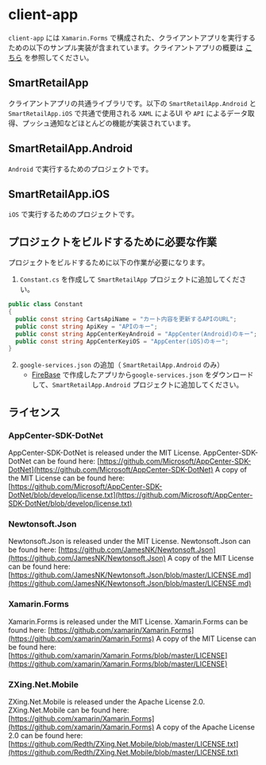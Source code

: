 # client-app

`client-app` には `Xamarin.Forms` で構成された、クライアントアプリを実行するための以下のサンプル実装が含まれています。クライアントアプリの概要は [こちら](../../docs/client-app.md) を参照してください。

## SmartRetailApp

クライアントアプリの共通ライブラリです。以下の `SmartRetailApp.Android` と `SmartRetailApp.iOS` で共通で使用される `XAML` によるUI や `API` によるデータ取得、プッシュ通知などほとんどの機能が実装されています。

## SmartRetailApp.Android

`Android` で実行するためのプロジェクトです。

## SmartRetailApp.iOS

`iOS` で実行するためのプロジェクトです。

## プロジェクトをビルドするために必要な作業
プロジェクトをビルドするために以下の作業が必要になります。
1. `Constant.cs` を作成して `SmartRetailApp` プロジェクトに追加してください。

```c#
public class Constant
{
  public const string CartsApiName = "カート内容を更新するAPIのURL";
  public const string ApiKey = "APIのキー";
  public const string AppCenterKeyAndroid = "AppCenter(Android)のキー";
  public const string AppCenterKeyiOS = "AppCenter(iOS)のキー";
}
```

2. `google-services.json` の追加（ `SmartRetailApp.Android` のみ）
   - [FireBase](https://console.firebase.google.com/) で作成したアプリから`google-services.json` をダウンロードして、`SmartRetailApp.Android` プロジェクトに追加してください。

## ライセンス

### AppCenter-SDK-DotNet
AppCenter-SDK-DotNet is released under the MIT License.
AppCenter-SDK-DotNet can be found here: [https://github.com/Microsoft/AppCenter-SDK-DotNet](https://github.com/Microsoft/AppCenter-SDK-DotNet)
A copy of the MIT License can be found here: [https://github.com/Microsoft/AppCenter-SDK-DotNet/blob/develop/license.txt](https://github.com/Microsoft/AppCenter-SDK-DotNet/blob/develop/license.txt)

### Newtonsoft.Json
Newtonsoft.Json is released under the MIT License.
Newtonsoft.Json can be found here: [https://github.com/JamesNK/Newtonsoft.Json](https://github.com/JamesNK/Newtonsoft.Json)
A copy of the MIT License can be found here: [https://github.com/JamesNK/Newtonsoft.Json/blob/master/LICENSE.md](https://github.com/JamesNK/Newtonsoft.Json/blob/master/LICENSE.md)

### Xamarin.Forms
Xamarin.Forms is released under the MIT License.
Xamarin.Forms can be found here: [https://github.com/xamarin/Xamarin.Forms](https://github.com/xamarin/Xamarin.Forms)
A copy of the MIT License can be found here: [https://github.com/xamarin/Xamarin.Forms/blob/master/LICENSE](https://github.com/xamarin/Xamarin.Forms/blob/master/LICENSE)


### ZXing.Net.Mobile
ZXing.Net.Mobile is released under the Apache License 2.0.
ZXing.Net.Mobile can be found here: [https://github.com/xamarin/Xamarin.Forms](https://github.com/xamarin/Xamarin.Forms)
A copy of the Apache License 2.0 can be found here: [https://github.com/Redth/ZXing.Net.Mobile/blob/master/LICENSE.txt](https://github.com/Redth/ZXing.Net.Mobile/blob/master/LICENSE.txt)
